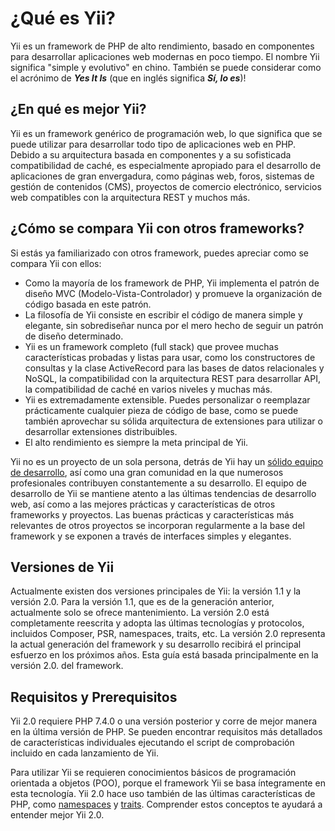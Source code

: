 ¿Qué es Yii?
============

Yii es un framework de PHP de alto rendimiento, basado en componentes para desarrollar aplicaciones web
modernas en poco tiempo. El nombre Yii significa "simple y evolutivo" en chino. También se puede considerar como el acrónimo
de _**Yes It Is**_ (que en inglés significa _**Sí, lo es**_)!


¿En qué es mejor Yii?
-----------------------

Yii es un framework genérico de programación web, lo que significa que se puede utilizar para desarrollar todo tipo de aplicaciones web en PHP.
Debido a su arquitectura basada en componentes y a su sofisticada compatibilidad de caché, es especialmente apropiado para el desarrollo
de aplicaciones de gran envergadura, como páginas web, foros, sistemas de gestión de contenidos (CMS), proyectos de comercio electrónico,
servicios web compatibles con la arquitectura REST y muchos más.


¿Cómo se compara Yii con otros frameworks?
--------------------------------------

Si estás ya familiarizado con otros framework, puedes apreciar como se compara Yii con ellos:

- Como la mayoría de los framework de PHP, Yii implementa el patrón de diseño MVC (Modelo-Vista-Controlador) y
 promueve la organización de código basada en este patrón.
- La filosofía de Yii consiste en escribir el código de manera simple y elegante, sin sobrediseñar nunca por el
 mero hecho de seguir un patrón de diseño determinado.
- Yii es un framework completo (full stack) que provee muchas características probadas y listas para usar, como los 
constructores de consultas y la clase ActiveRecord para las bases de datos relacionales y NoSQL, 
la compatibilidad con la arquitectura REST para desarrollar API, la compatibilidad de caché en varios niveles 
y muchas más.
- Yii es extremadamente extensible. Puedes personalizar o reemplazar prácticamente cualquier pieza de código de base, 
como se puede también aprovechar su sólida arquitectura de extensiones para utilizar o desarrollar extensiones distribuibles.
- El alto rendimiento es siempre la meta principal de Yii.

Yii no es un proyecto de un sola persona, detrás de Yii hay un [sólido equipo de desarrollo](https://www.yiiframework.com/team/), 
así como una gran comunidad en la que numerosos profesionales contribuyen constantemente a su desarrollo.
El equipo de desarrollo de Yii se mantiene atento a las últimas tendencias de desarrollo web, así como a las mejores prácticas y características de otros frameworks y proyectos.
Las buenas prácticas y características más relevantes de otros proyectos se incorporan regularmente a la base del framework y se exponen a través de interfaces simples y elegantes.

[about_yii]: https://www.yiiframework.com/about/

Versiones de Yii
----------------

Actualmente existen dos versiones principales de Yii: la versión 1.1 y la versión 2.0. Para la versión 1.1, que es de la generación anterior, actualmente solo se ofrece mantenimiento.
La versión 2.0 está completamente reescrita y adopta las últimas tecnologías y protocolos, incluidos Composer, PSR, namespaces, traits, etc.
La versión 2.0 representa la actual generación del framework y su desarrollo recibirá el principal esfuerzo en los próximos años.
Esta guía está basada principalmente en la versión 2.0. del framework.


Requisitos y Prerequisitos
--------------------------

Yii 2.0 requiere PHP 7.4.0 o una versión posterior y corre de mejor manera en la última versión de PHP. Se pueden encontrar requisitos más detallados de características individuales
ejecutando el script de comprobación incluido en cada lanzamiento de Yii.

Para utilizar Yii se requieren conocimientos básicos de programación orientada a objetos (POO), porque el framework Yii se basa íntegramente en esta tecnología.
Yii 2.0 hace uso también de las últimas características de PHP, como [namespaces](https://www.php.net/manual/es/language.namespaces.php)
y [traits](https://www.php.net/manual/es/language.oop5.traits.php). Comprender estos conceptos te ayudará a entender mejor Yii 2.0.

